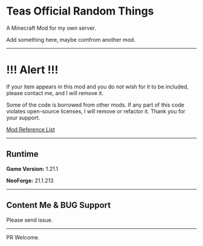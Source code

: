 # Teas Official Random Things

A Minecraft Mod for my own server.

Add something here, maybe comfrom another mod.

---

# !!! Alert !!!

If your item appears in this mod and you do not wish for it to be included, please contact me, and I will remove it.

Some of the code is borrowed from other mods. If any part of this code violates open-source licenses, I will remove or refactor it. Thank you for your support.

[Mod Reference List](./Reference%20List.md)

---

## Runtime

**Game Version:** 1.21.1

**NeoForge:** 21.1.213

---

## Content Me & BUG Support

Please send issue.

---

PR Welcome.